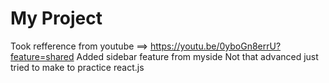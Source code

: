 # My Project

Took refference from youtube ==>  https://youtu.be/0yboGn8errU?feature=shared
Added sidebar feature from myside 
Not that advanced just tried to make to practice react.js
